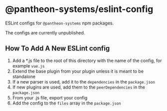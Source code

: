 # @pantheon-systems/eslint-config

ESLint configs for `@pantheon-systems` npm packages.

The configs are currently unpublished.

## How To Add A New ESLint config

1. Add a *.js file to the root of this directory with the name of the config, for example `vue.js`
1. Extend the base plugin from your plugin unless it is meant to be standalone
1. If a new parser is used, add it to the `dependencies` in the `package.json`
1. If new plugins are used, add them to the `peerDependencies` in the `package.json`
1. From your .js file, export your config
1. Add the config to the `files` array in the `package.json`